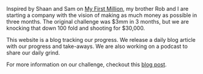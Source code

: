 Inspired by Shaan and Sam on [My First Million](https://thehustle.co/my-first-million-podcast/), my brother Rob and I are starting a company with the vision of making as much money as possible in three months. The original challenge was $3mm in 3 months, but we are knocking that down 100 fold and shooting for $30,000.

This website is a blog tracking our progress. We release a daily blog article with our progress and take-aways. We are also working on a podcast to share our daily grind.

For more information on our challenge, checkout this [blog post](https://www.threemonthstartup.com/2020/08/18/introduction/).
